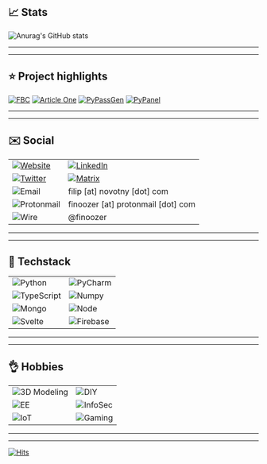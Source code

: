 ## :chart_with_upwards_trend: Stats

![Anurag's GitHub stats](https://github-readme-stats.vercel.app/api?username=Finoozer&count_private=true&show_icons=true&theme=jolly&border_radius=15&custom_title=Finoozer%27s+GitHub+Stats)

------
------

## :star: Project highlights 

[![FBC](https://github-readme-stats.vercel.app/api/pin/?username=Finoozer&repo=bookmark-collection&theme=shades-of-purple)](https://github.com/Finoozer/bookmark-collection)
[![Article One](https://github-readme-stats.vercel.app/api/pin/?username=Finoozer&repo=article-one&theme=shades-of-purple)](https://github.com/Finoozer/article-one)
[![PyPassGen](https://github-readme-stats.vercel.app/api/pin/?username=Finoozer&repo=pypassgen&theme=shades-of-purple)](https://github.com/Finoozer/pypassgen)
[![PyPanel](https://github-readme-stats.vercel.app/api/pin/?username=Finoozer&repo=pypanel-client&theme=shades-of-purple)](https://github.com/Finoozer/pypanel-client)

------
------

## :envelope: Social

|                                                                                                                                          |                                                                                                                                                            |
| ---------------------------------------------------------------------------------------------------------------------------------------- | ---------------------------------------------------------------------------------------------------------------------------------------------------------- |
| [![Website](https://img.shields.io/badge/website-000000?style=for-the-badge&logo=About.me&logoColor=white)](https://finoozer.com/)       | [![LinkedIn](https://img.shields.io/badge/LinkedIn-0077B5?style=for-the-badge&logo=linkedin&logoColor=white)](https://www.linkedin.com/in/filipnovotny99/) |
| [![Twitter](https://img.shields.io/badge/Twitter-1DA1F2?style=for-the-badge&logo=twitter&logoColor=white)](https://twitter.com/finoozer) | [![Matrix](https://img.shields.io/badge/matrix-000000?style=for-the-badge&logo=Matrix&logoColor=white)](https://matrix.to/#/@finoozer:matrix.org)          |
| ![Email](https://img.shields.io/badge/Mail-D14836?style=for-the-badge&logo=gmail&logoColor=white)                                        | filip [at] novotny [dot] com                                                                                                                               |
| ![Protonmail](https://img.shields.io/badge/ProtonMail-8B89CC?style=for-the-badge&logo=protonmail&logoColor=white)                        | finoozer [at] protonmail [dot] com                                                                                                                         |
| ![Wire](https://img.shields.io/badge/Wire-B71C1C?style=for-the-badge&logo=wire&logoColor=white)                                          | @finoozer                                                                                                                                                  |

------
------

## :wrench: Techstack

|                                                                                                                   |                                                                                                               |
| ----------------------------------------------------------------------------------------------------------------- | ------------------------------------------------------------------------------------------------------------- |
| ![Python](https://img.shields.io/badge/Python-3776AB?style=for-the-badge&logo=python&logoColor=white)             | ![PyCharm](https://img.shields.io/badge/PyCharm-000000.svg?&style=for-the-badge&logo=PyCharm&logoColor=white) |
| ![TypeScript](https://img.shields.io/badge/TypeScript-007ACC?style=for-the-badge&logo=typescript&logoColor=white) | ![Numpy](https://img.shields.io/badge/Numpy-777BB4?style=for-the-badge&logo=numpy&logoColor=white)            |
| ![Mongo](https://img.shields.io/badge/MongoDB-4EA94B?style=for-the-badge&logo=mongodb&logoColor=white)            | ![Node](https://img.shields.io/badge/Node.js-339933?style=for-the-badge&logo=nodedotjs&logoColor=white)       |
| ![Svelte](https://img.shields.io/badge/Svelte-4A4A55?style=for-the-badge&logo=svelte&logoColor=FF3E00)            | ![Firebase](https://img.shields.io/badge/firebase-ffca28?style=for-the-badge&logo=firebase&logoColor=black)   |

------
------

## :ok_hand: Hobbies

|                                                                                       |                                                                             |
| ------------------------------------------------------------------------------------- | --------------------------------------------------------------------------- |
| ![3D Modeling](https://img.shields.io/badge/3D_Modeling-000000?style=for-the-badge)   | ![DIY](https://img.shields.io/badge/DIY-000000?style=for-the-badge)         |
| ![EE](https://img.shields.io/badge/El._Engineering-000000?style=for-the-badge) | ![InfoSec](https://img.shields.io/badge/InfoSec-000000?style=for-the-badge) |
| ![IoT](https://img.shields.io/badge/IoT-000000?style=for-the-badge)                   | ![Gaming](https://img.shields.io/badge/Gaming-000000?style=for-the-badge)   |

------
------

[![Hits](https://hits.seeyoufarm.com/api/count/incr/badge.svg?url=https%3A%2F%2Fgithub.com%2Ffinoozer&count_bg=%2379C83D&title_bg=%235E5E5E&icon=&icon_color=%23000000&title=Visitors&edge_flat=false)](https://hits.seeyoufarm.com)

